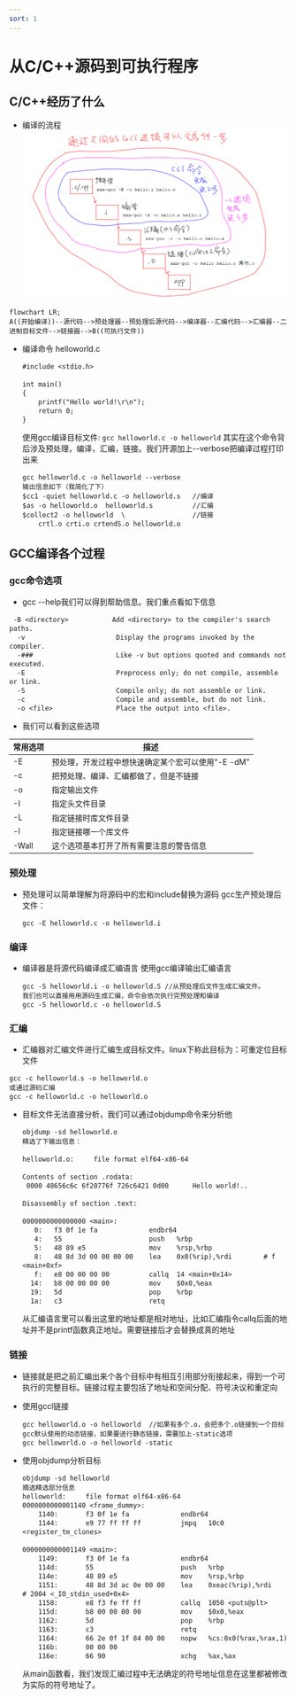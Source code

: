 ```yaml
---
sort: 1
---
```

# 从C/C++源码到可执行程序

## C/C++经历了什么

- 编译的流程
  ![build](build.bmp)

```mermaid
flowchart LR;
A((开始编译))--源代码-->预处理器--预处理后源代码-->编译器--汇编代码-->汇编器--二进制目标文件-->链接器-->B((可执行文件))
```

* 编译命令
  helloworld.c

  ```
  #include <stdio.h>

  int main()
  {
      printf("Hello world!\r\n");
      return 0;
  }
  ```

  使用gcc编译目标文件:
  `gcc helloworld.c -o helloworld`
  其实在这个命令背后涉及预处理，编译，汇编，链接。我们开源加上--verbose把编译过程打印出来

  ```
  gcc helloworld.c -o helloworld --verbose
  输出信息如下（我简化了下）
  $cc1 -quiet helloworld.c -o helloworld.s   //编译
  $as -o helloworld.o  helloworld.s          //汇编
  $collect2 -o helloworld  \                 //链接
      crtl.o crti.o crtendS.o helloworld.o
  ```

## GCC编译各个过程

### gcc命令选项

* gcc --help我们可以得到帮助信息。我们重点看如下信息

```
 -B <directory>           Add <directory> to the compiler's search paths.
  -v                       Display the programs invoked by the compiler.
  -###                     Like -v but options quoted and commands not executed.
  -E                       Preprocess only; do not compile, assemble or link.
  -S                       Compile only; do not assemble or link.
  -c                       Compile and assemble, but do not link.
  -o <file>                Place the output into <file>.
```

* 我们可以看到这些选项

| 常用选项 | 描述                                                 |
| -------- | ---------------------------------------------------- |
| -E       | 预处理，开发过程中想快速确定某个宏可以使用“-E -dM” |
| -c       | 把预处理、编译、汇编都做了，但是不链接               |
| -o       | 指定输出文件                                         |
| -I       | 指定头文件目录                                       |
| -L       | 指定链接时库文件目录                                 |
| -l       | 指定链接哪一个库文件                                 |
| -Wall    | 这个选项基本打开了所有需要注意的警告信息             |

### 预处理

* 预处理可以简单理解为将源码中的宏和include替换为源码
  gcc生产预处理后文件：

  ```
  gcc -E helloworld.c -o helloworld.i
  ```

### 编译

* 编译器是将源代码编译成汇编语言
  使用gcc编译输出汇编语言

  ```
  gcc -S helloworld.i -o helloworld.S //从预处理后文件生成汇编文件。
  我们也可以直接用用源码生成汇编，命令会依次执行完预处理和编译
  gcc -S helloworld.c -o helloworld.S 
  ```

### 汇编

* 汇编器对汇编文件进行汇编生成目标文件。linux下称此目标为：可重定位目标文件

```
gcc -c helloworld.s -o helloworld.o
或通过源码汇编
gcc -c helloworld.c -o helloworld.o
```

* 目标文件无法直接分析，我们可以通过objdump命令来分析他

  ```
  objdump -sd helloworld.o
  精选了下输出信息：

  helloworld.o:     file format elf64-x86-64

  Contents of section .rodata:
   0000 48656c6c 6f20776f 726c6421 0d00      Hello world!..

  Disassembly of section .text:

  0000000000000000 <main>:
     0:   f3 0f 1e fa             endbr64
     4:   55                      push   %rbp
     5:   48 89 e5                mov    %rsp,%rbp
     8:   48 8d 3d 00 00 00 00    lea    0x0(%rip),%rdi        # f <main+0xf>
     f:   e8 00 00 00 00          callq  14 <main+0x14>
    14:   b8 00 00 00 00          mov    $0x0,%eax
    19:   5d                      pop    %rbp
    1a:   c3                      retq
  ```

  从汇编语言里可以看出这里的地址都是相对地址，比如汇编指令callq后面的地址并不是printf函数真正地址。需要链接后才会替换成真的地址

### 链接

* 链接就是把之前汇编出来个各个目标中有相互引用部分衔接起来，得到一个可执行的完整目标。链接过程主要包括了地址和空间分配、符号决议和重定向
* 使用gccl链接

  ```
  gcc helloworld.o -o helloworld  //如果有多个.o，会把多个.o链接到一个目标
  gcc默认使用的动态链接，如果要进行静态链接，需要加上-static选项
  gcc helloworld.o -o helloworld -static
  ```
* 使用objdump分析目标

  ```
  objdump -sd helloworld
  摘选精选部分信息
  helloworld:     file format elf64-x86-64
  0000000000001140 <frame_dummy>:
      1140:       f3 0f 1e fa             endbr64
      1144:       e9 77 ff ff ff          jmpq   10c0 <register_tm_clones>

  0000000000001149 <main>:
      1149:       f3 0f 1e fa             endbr64
      114d:       55                      push   %rbp
      114e:       48 89 e5                mov    %rsp,%rbp
      1151:       48 8d 3d ac 0e 00 00    lea    0xeac(%rip),%rdi        # 2004 <_IO_stdin_used+0x4>
      1158:       e8 f3 fe ff ff          callq  1050 <puts@plt>
      115d:       b8 00 00 00 00          mov    $0x0,%eax
      1162:       5d                      pop    %rbp
      1163:       c3                      retq   
      1164:       66 2e 0f 1f 84 00 00    nopw   %cs:0x0(%rax,%rax,1)
      116b:       00 00 00
      116e:       66 90                   xchg   %ax,%ax
  ```
  从main函数看，我们发现汇编过程中无法确定的符号地址信息在这里都被修改为实际的符号地址了。
